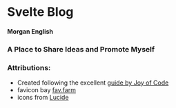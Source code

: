 # Svelte Blog
#### Morgan English

### A Place to Share Ideas and Promote Myself


### Attributions:
- Created following the excellent [guide by Joy of Code](https://joyofcode.xyz/sveltekit-markdown-blog)
- favicon bay [fav.farm](https://fav.farm/)
- icons from [Lucide](https://lucide.dev/)